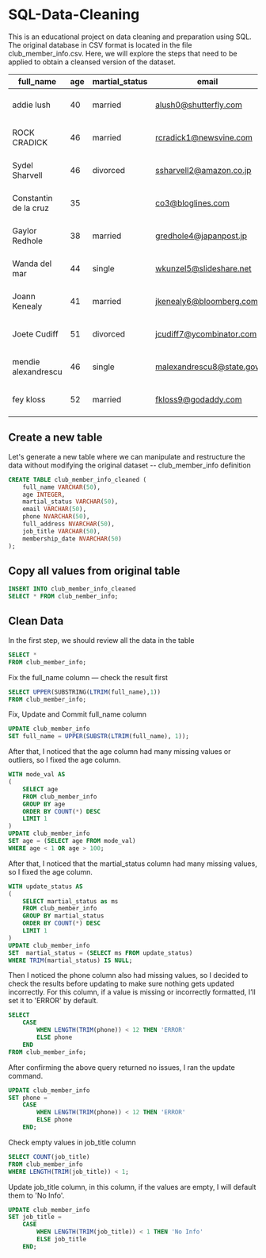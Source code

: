 # SQL-Data-Cleaning
This is an educational project on data cleaning and preparation using SQL. The original database in CSV format is located in the file club_member_info.csv. Here, we will explore the steps that need to be applied to obtain a cleansed version of the dataset.



|full_name|age|martial_status|email|phone|full_address|job_title|membership_date|
|---------|---|--------------|-----|-----|------------|---------|---------------|
|addie lush|40|married|alush0@shutterfly.com|254-389-8708|3226 Eastlawn Pass,Temple,Texas|Assistant Professor|7/31/2013|
|      ROCK CRADICK|46|married|rcradick1@newsvine.com|910-566-2007|4 Harbort Avenue,Fayetteville,North Carolina|Programmer III|5/27/2018|
|Sydel Sharvell|46|divorced|ssharvell2@amazon.co.jp|702-187-8715|4 School Place,Las Vegas,Nevada|Budget/Accounting Analyst I|10/6/2017|
|Constantin de la cruz|35||co3@bloglines.com|402-688-7162|6 Monument Crossing,Omaha,Nebraska|Desktop Support Technician|10/20/2015|
|  Gaylor Redhole|38|married|gredhole4@japanpost.jp|917-394-6001|88 Cherokee Pass,New York City,New York|Legal Assistant|5/29/2019|
|Wanda del mar       |44|single|wkunzel5@slideshare.net|937-467-6942|10864 Buhler Plaza,Hamilton,Ohio|Human Resources Assistant IV|3/24/2015|
|Joann Kenealy|41|married|jkenealy6@bloomberg.com|513-726-9885|733 Hagan Parkway,Cincinnati,Ohio|Accountant IV|4/17/2013|
|   Joete Cudiff|51|divorced|jcudiff7@ycombinator.com|616-617-0965|975 Dwight Plaza,Grand Rapids,Michigan|Research Nurse|11/16/2014|
|mendie alexandrescu|46|single|malexandrescu8@state.gov|504-918-4753|34 Delladonna Terrace,New Orleans,Louisiana|Systems Administrator III|3/12/1921|
| fey kloss|52|married|fkloss9@godaddy.com|808-177-0318|8976 Jackson Park,Honolulu,Hawaii|Chemical Engineer|11/5/2014|


## Create a new table

Let's generate a new table where we can manipulate and restructure the data without modifying the original dataset
-- club_member_info definition

```sql
CREATE TABLE club_member_info_cleaned (
	full_name VARCHAR(50),
	age INTEGER,
	martial_status VARCHAR(50),
	email VARCHAR(50),
	phone NVARCHAR(50),
	full_address NVARCHAR(50),
	job_title VARCHAR(50),
	membership_date NVARCHAR(50)
);
```

## Copy all values from original table

```sql
INSERT INTO club_member_info_cleaned
SELECT * FROM club_nember_info;
```


## Clean Data
In the first step, we should review all the data in the table
```sql
SELECT * 
FROM club_member_info;
```

Fix the full_name column — check the result first
```sql
SELECT UPPER(SUBSTRING(LTRIM(full_name),1))
FROM club_member_info;
```

Fix, Update and Commit full_name column
```sql
UPDATE club_member_info
SET full_name = UPPER(SUBSTR(LTRIM(full_name), 1));
```

After that, I noticed that the age column had many missing values or outliers, so I fixed the age column.
```sql
WITH mode_val AS 
(
    SELECT age
    FROM club_member_info
    GROUP BY age
    ORDER BY COUNT(*) DESC
    LIMIT 1
)
UPDATE club_member_info
SET age = (SELECT age FROM mode_val)
WHERE age < 1 OR age > 100; 
```

After that, I noticed that the martial_status column had many missing values, so I fixed the age column.
```sql
WITH update_status AS 
(
    SELECT martial_status as ms 
    FROM club_member_info
    GROUP BY martial_status
    ORDER BY COUNT(*) DESC
    LIMIT 1
)
UPDATE club_member_info
SET  martial_status = (SELECT ms FROM update_status)
WHERE TRIM(martial_status) IS NULL;
```

Then I noticed the phone column also had missing values, so I decided to check the results before updating to make sure nothing gets updated incorrectly. For this column, if a value is missing or incorrectly formatted, I’ll set it to 'ERROR' by default.
```sql
SELECT
	CASE 
		WHEN LENGTH(TRIM(phone)) < 12 THEN 'ERROR'
		ELSE phone
	END
FROM club_member_info;
```

After confirming the above query returned no issues, I ran the update command.
```sql
UPDATE club_member_info
SET phone = 
	CASE 
		WHEN LENGTH(TRIM(phone)) < 12 THEN 'ERROR'
		ELSE phone
	END;
```

Check empty values in job_title column
```sql
SELECT COUNT(job_title)
FROM club_member_info
WHERE LENGTH(TRIM(job_title)) < 1;
```

Update job_title column, in this column, if the values are empty, I will default them to 'No Info'.
```sql
UPDATE club_member_info
SET job_title =
	CASE
		WHEN LENGTH(TRIM(job_title)) < 1 THEN 'No Info'
		ELSE job_title
	END;
```
